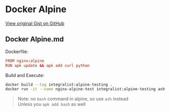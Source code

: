 # Docker Alpine

[View original Gist on GitHub](https://gist.github.com/Integralist/0b469a51b83eb905b2d202407cffa8b7)

## Docker Alpine.md

Dockerfile:

```conf
FROM nginx:alpine
RUN apk update && apk add curl python
```

Build and Execute:

```bash
docker build --tag integralist:alpine-testing .
docker run -it --name nginx-alpine-test integralist:alpine-testing ash 
```

> Note: no `bash` command in alpine, so use `ash` instead  
> Unless you `apk add bash` as well

